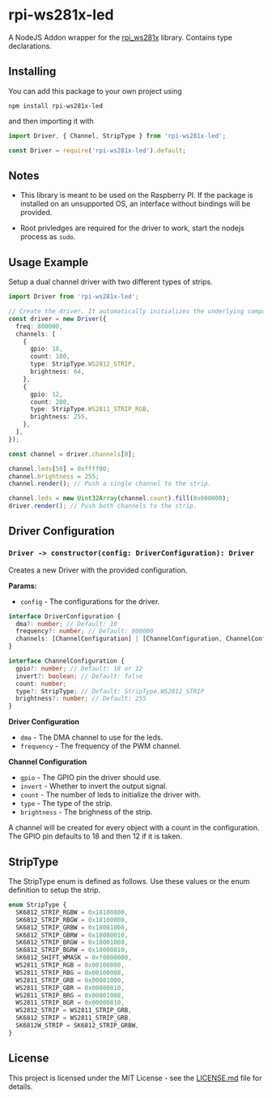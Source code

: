 # rpi-ws281x-led

A NodeJS Addon wrapper for the [rpi_ws281x](https://github.com/jgarff/rpi_ws281x) library. Contains type declarations.

## Installing

You can add this package to your own project using

```
npm install rpi-ws281x-led
```

and then importing it with

```typescript
import Driver, { Channel, StripType } from 'rpi-ws281x-led';
```

```javascript
const Driver = require('rpi-ws281x-led').default;
```

## Notes

- This library is meant to be used on the Raspberry PI. If the package is installed on an unsupported OS, an interface without bindings will be provided.

- Root privledges are required for the driver to work, start the nodejs process as `sudo`.

## Usage Example

Setup a dual channel driver with two different types of strips.

```typescript
import Driver from 'rpi-ws281x-led';

// Create the driver. It automatically initializes the underlying components.
const driver = new Driver({
  freq: 800000,
  channels: [
    {
      gpio: 18,
      count: 100,
      type: StripType.WS2812_STRIP,
      brightness: 64,
    },
    {
      gpio: 12,
      count: 200,
      type: StripType.WS2811_STRIP_RGB,
      brightness: 255,
    },
  ],
});

const channel = driver.channels[0];

channel.leds[50] = 0xffff00;
channel.brightness = 255;
channel.render(); // Push a single channel to the strip.

channel.leds = new Uint32Array(channel.count).fill(0x000000);
driver.render(); // Push both channels to the strip.
```

## Driver Configuration

### `Driver -> constructor(config: DriverConfiguration): Driver`

Creates a new Driver with the provided configuration.

**Params:**

- `config` - The configurations for the driver.

```typescript
interface DriverConfiguration {
  dma?: number; // Default: 10
  frequency?: number; // Default: 800000
  channels: [ChannelConfiguration] | [ChannelConfiguration, ChannelConfiguration];
}

interface ChannelConfiguration {
  gpio?: number; // Default: 18 or 12
  invert?: boolean; // Default: false
  count: number;
  type?: StripType; // Default: StripType.WS2812_STRIP
  brightness?: number; // Default: 255
}
```

**Driver Configuration**

- `dma` - The DMA channel to use for the leds.
- `frequency` - The frequency of the PWM channel.

**Channel Configuration**

- `gpio` - The GPIO pin the driver should use.
- `invert` - Whether to invert the output signal.
- `count` - The number of leds to initialize the driver with.
- `type` - The type of the strip.
- `brightness` - The brighness of the strip.

A channel will be created for every object with a count in the configuration. The GPIO pin defaults to 18 and then 12 if it is taken.

## StripType

The StripType enum is defined as follows. Use these values or the enum definition to setup the strip.

```typescript
enum StripType {
  SK6812_STRIP_RGBW = 0x18100800,
  SK6812_STRIP_RBGW = 0x18100008,
  SK6812_STRIP_GRBW = 0x18081000,
  SK6812_STRIP_GBRW = 0x18080010,
  SK6812_STRIP_BRGW = 0x18001008,
  SK6812_STRIP_BGRW = 0x18000810,
  SK6812_SHIFT_WMASK = 0xf0000000,
  WS2811_STRIP_RGB = 0x00100800,
  WS2811_STRIP_RBG = 0x00100008,
  WS2811_STRIP_GRB = 0x00081000,
  WS2811_STRIP_GBR = 0x00080010,
  WS2811_STRIP_BRG = 0x00001008,
  WS2811_STRIP_BGR = 0x00000810,
  WS2812_STRIP = WS2811_STRIP_GRB,
  SK6812_STRIP = WS2811_STRIP_GRB,
  SK6812W_STRIP = SK6812_STRIP_GRBW,
}
```

## License

This project is licensed under the MIT License - see the [LICENSE.md](LICENSE.md) file for details.
